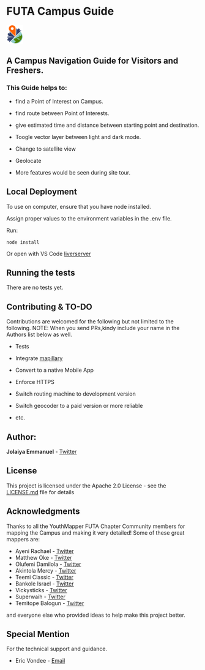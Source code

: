 # FUTA Campus Guide

<img src='./assets/icons/youthmapper.jpg' style='width:43px'>

## A Campus Navigation Guide for Visitors and Freshers.

### This Guide helps to:

* find a Point of Interest on Campus.


* find route between Point of Interests.

*  give estimated time and distance between starting point and destination.

* Toogle vector layer between light and dark mode.

* Change to satellite view

* Geolocate 

* More features would be seen during site tour.


## Local Deployment

To use on computer, ensure that you have node installed.

Assign proper values to the environment variables in the .env file.

Run:

```
node install

```

Or open with VS Code [liverserver](https://marketplace.visualstudio.com/items?itemName=ritwickdey.LiveServer)


## Running the tests

There are no tests yet.

## Contributing & TO-DO

Contributions are welcomed for the following but not limited to the following.
NOTE: When you send PRs,kindy include your name in the Authors list below as well.

 * Tests

 * Integrate [mapillary](https://www.mapillary.com/)

 * Convert to a native Mobile App

 * Enforce HTTPS

 * Switch routing machine to development version

 * Switch geocoder to a paid version or more reliable

 * etc.


## Author:

**Jolaiya Emmanuel** - [Twitter](https://twitter.com/jeafreezy) <br>

## License

This project is licensed under the Apache 2.0 License - see the [LICENSE.md](LICENSE.md) file for details

## Acknowledgments

Thanks to all the YouthMapper FUTA Chapter Community members for mapping the Campus and making it very detailed! Some of these great mappers are:

* Ayeni Rachael - [Twitter]()
* Matthew Oke - [Twitter]()
* Olufemi Damilola - [Twitter](https://twitter.com/MideMary1)
* Akintola Mercy - [Twitter]()
* Teemi Classic - [Twitter]()
* Bankole Israel - [Twitter]()
* Vickysticks - [Twitter]()
* Superwaih - [Twitter]()
* Temitope Balogun - [Twitter]()

and everyone else who provided ideas to help make this project better.

## Special Mention
 For the technical support and guidance.

* Eric Vondee - [Email](ericvondee@protonmail.com)

